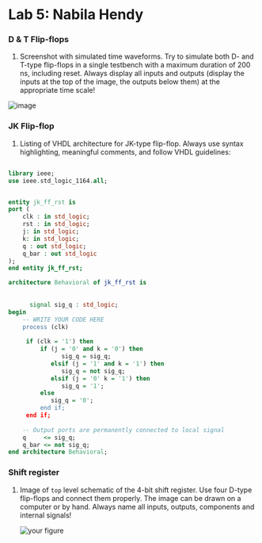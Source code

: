 # Lab 5: Nabila Hendy

### D & T Flip-flops

1. Screenshot with simulated time waveforms. Try to simulate both D- and T-type flip-flops in a single testbench with a maximum duration of 200 ns, including reset. Always display all inputs and outputs (display the inputs at the top of the image, the outputs below them) at the appropriate time scale!

![image](https://user-images.githubusercontent.com/115028247/224490717-a2e16c3c-8ef4-4a1d-bca8-8687aea4fe74.png)


### JK Flip-flop

1. Listing of VHDL architecture for JK-type flip-flop. Always use syntax highlighting, meaningful comments, and follow VHDL guidelines:

```vhdl

library ieee;
use ieee.std_logic_1164.all;


entity jk_ff_rst is
port (
    clk : in std_logic;
    rst : in std_logic;
    j: in std_logic;
    k: in std_logic;
    q : out std_logic;
    q_bar : out std_logic
);
end entity jk_ff_rst;

architecture Behavioral of jk_ff_rst is
      
      
      signal sig_q : std_logic;
begin
    -- WRITE YOUR CODE HERE
    process (clk)
      
     if (clk = '1') then
         if (j = '0' and k = '0') then
               sig_q = sig_q;
            elsif (j = '1' and k = '1') then
               sig_q = not sig_q;
            elsif (j = '0' k = '1') then
               sig_q = '1';
         else
            sig_q = '0';
         end if;
     end if;
   
    -- Output ports are permanently connected to local signal
    q     <= sig_q;
    q_bar <= not sig_q;
end architecture Behavioral;
```

### Shift register

1. Image of `top` level schematic of the 4-bit shift register. Use four D-type flip-flops and connect them properly. The image can be drawn on a computer or by hand. Always name all inputs, outputs, components and internal signals!

   ![your figure]()

